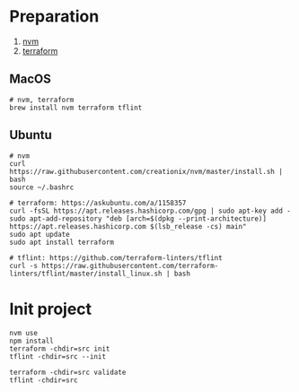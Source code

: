
# Preparation

1. [nvm](https://github.com/nvm-sh/nvm)
2. [terraform](https://github.com/hashicorp/terraform)

## MacOS

```shell
# nvm, terraform
brew install nvm terraform tflint
```

## Ubuntu

```shell
# nvm
curl https://raw.githubusercontent.com/creationix/nvm/master/install.sh | bash
source ~/.bashrc

# terraform: https://askubuntu.com/a/1158357
curl -fsSL https://apt.releases.hashicorp.com/gpg | sudo apt-key add -
sudo apt-add-repository "deb [arch=$(dpkg --print-architecture)] https://apt.releases.hashicorp.com $(lsb_release -cs) main"
sudo apt update
sudo apt install terraform

# tflint: https://github.com/terraform-linters/tflint
curl -s https://raw.githubusercontent.com/terraform-linters/tflint/master/install_linux.sh | bash
```

# Init project

```shell
nvm use
npm install
terraform -chdir=src init
tflint -chdir=src --init

terraform -chdir=src validate
tflint -chdir=src
```
